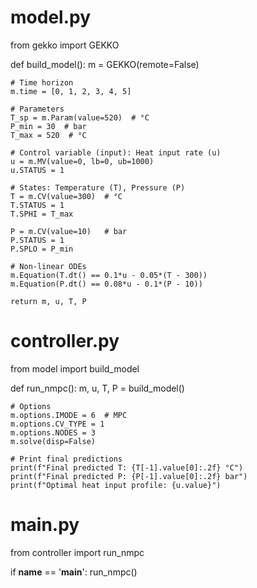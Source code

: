 # model.py
from gekko import GEKKO

def build_model():
    m = GEKKO(remote=False)
    
    # Time horizon
    m.time = [0, 1, 2, 3, 4, 5]

    # Parameters
    T_sp = m.Param(value=520)  # °C
    P_min = 30  # bar
    T_max = 520  # °C

    # Control variable (input): Heat input rate (u)
    u = m.MV(value=0, lb=0, ub=1000)
    u.STATUS = 1

    # States: Temperature (T), Pressure (P)
    T = m.CV(value=300)  # °C
    T.STATUS = 1
    T.SPHI = T_max

    P = m.CV(value=10)   # bar
    P.STATUS = 1
    P.SPLO = P_min

    # Non-linear ODEs
    m.Equation(T.dt() == 0.1*u - 0.05*(T - 300))
    m.Equation(P.dt() == 0.08*u - 0.1*(P - 10))

    return m, u, T, P


# controller.py
from model import build_model

def run_nmpc():
    m, u, T, P = build_model()
    
    # Options
    m.options.IMODE = 6  # MPC
    m.options.CV_TYPE = 1
    m.options.NODES = 3
    m.solve(disp=False)

    # Print final predictions
    print(f"Final predicted T: {T[-1].value[0]:.2f} °C")
    print(f"Final predicted P: {P[-1].value[0]:.2f} bar")
    print(f"Optimal heat input profile: {u.value}")


# main.py
from controller import run_nmpc

if __name__ == '__main__':
    run_nmpc()
